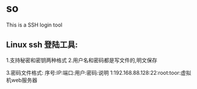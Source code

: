 # so
This is a SSH login tool



## Linux ssh 登陆工具:

1.支持秘密和密钥两种格式
2.用户名和密码都是写文件的,明文保存

3.密码文件格式:
序号:IP:端口:用户:密码:说明
1:192.168.88.128:22:root:toor:虚拟机web服务器
